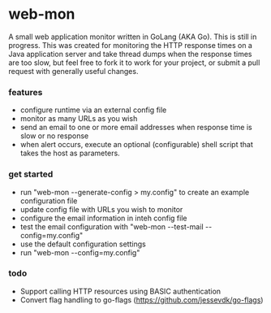 # web-mon
A small web application monitor written in GoLang (AKA Go).  This is still in progress.  This was created for monitoring the HTTP response times on a Java application server and take thread dumps when the response times are too slow, but feel free to fork it to work for your project, or submit a pull request with generally useful changes.  

### features
* configure runtime via an external config file
* monitor as many URLs as you wish
* send an email to one or more email addresses when response time is slow or no response
* when alert occurs, execute an optional (configurable) shell script that takes the host as parameters.

### get started
* run "web-mon --generate-config > my.config" to create an example configuration file
* update config file with URLs you wish to monitor
* configure the email information in inteh config file
* test the email configuration with "web-mon --test-mail --config=my.config"
* use the default configuration settings
* run "web-mon --config=my.config" 

### todo
* Support calling HTTP resources using BASIC authentication
* Convert flag handling to go-flags (https://github.com/jessevdk/go-flags)
